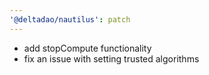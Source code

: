 ```yaml
---
'@deltadao/nautilus': patch
---
```


- add stopCompute functionality
- fix an issue with setting trusted algorithms
